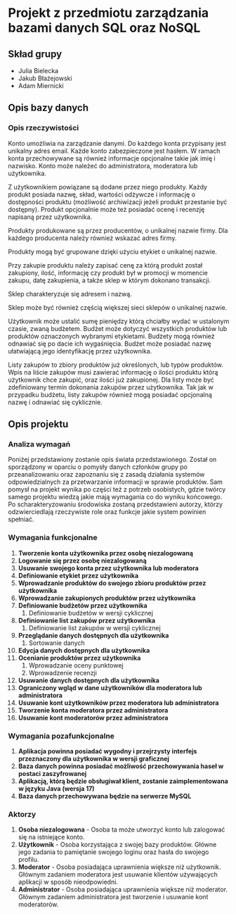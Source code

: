 # Projekt z przedmiotu zarządzania bazami danych SQL oraz NoSQL



## Skład grupy

- Julia Bielecka
- Jakub Błażejowski
- Adam Miernicki


## Opis bazy danych

### Opis rzeczywistości

Konto umożliwia na zarządzanie danymi. Do każdego konta przypisany jest unikalny adres email. Każde konto zabezpieczone jest hasłem. W ramach konta przechowywane są również informacje opcjonalne takie jak imię i nazwisko. Konto może należeć do administratora, moderatora lub użytkownika.

Z użytkownikiem powiązane są dodane przez niego produkty. Każdy produkt posiada nazwę, skład, wartości odżywcze i informację o dostępności produktu (możliwość archiwizacji jeżeli produkt przestanie być dostępny). Produkt opcjonalnie może też posiadać ocenę i recenzję napisaną przez użytkownika.

Produkty produkowane są przez producentów, o unikalnej nazwie firmy. Dla każdego producenta należy również wskazać adres firmy.

Produkty mogą być grupowane dzięki użyciu etykiet o unikalnej nazwie.

Przy zakupie produktu należy zapisać cenę za którą produkt został zakupiony, ilość, informację czy produkt był w promocji w momencie zakupu, datę zakupienia, a także sklep w którym dokonano transakcji.

Sklep charakteryzuje się adresem i nazwą.

Sklep może być również częścią większej sieci sklepów o unikalnej nazwie.

Użytkownik może ustalić sumę pieniędzy którą chciałby wydać w ustalonym czasie, zwaną budżetem. Budżet może dotyczyć wszystkich produktów lub produktów oznaczonych wybranymi etykietami. Budżety mogą również odnawiać się po dacie ich wygaśnięcia. Budżet może posiadać nazwę ułatwiającą jego identyfikację przez użytkownika.

Listy zakupów to zbiory produktów już określonych, lub typów produktów. Wpis na liście zakupów musi zawierać informację o ilości produktu którą użytkownik chce zakupić, oraz ilości już zakupionej. Dla listy może być zdefiniowany termin dokonania zakupów przez użytkownika. Tak jak w przypadku budżetu, listy zakupów również mogą posiadać opcjonalną nazwę i odnawiać się cyklicznie.

## Opis projektu

### Analiza wymagań

Poniżej przedstawiony zostanie opis świata przedstawionego. Został on sporządzony w oparciu o pomysły danych członków grupy po przeanalizowaniu oraz zapoznaniu się z zasadą działania systemów odpowiedzialnych za przetwarzanie informacji w sprawie produktów. Sam pomysł na projekt wynika po części też z potrzeb osobistych, gdzie twórcy samego projektu wiedzą jakie mają wymagania co do wyniku końcowego. Po scharakteryzowaniu środowiska zostaną przedstawieni autorzy, którzy odzwierciedlają rzeczywiste role oraz funkcje jakie system powinien spełniać.

### Wymagania funkcjonalne

1. **Tworzenie konta użytkownika przez osobę niezalogowaną**
1. **Logowanie się przez osobę niezalogowaną**
1. **Usuwanie swojego konta przez użytkownika lub moderatora**
1. **Definiowanie etykiet przez użytkownika**
1. **Wprowadzanie produktów do swojego zbioru produktów przez użytkownika**
1. **Wprowadzanie zakupionych produktów przez użytkownika**
1. **Definiowanie budżetów przez użytkownika**
   1. Definiowanie budżetów w wersji cyklicznej
1. **Definiowanie list zakupów przez użytkownika**
   1. Definiowanie list zakupów w wersji cyklicznej
1. **Przeglądanie danych dostępnych dla użytkownika**
   1. Sortowanie danych
1. **Edycja danych dostępnych dla użytkownika**
1. **Ocenianie produktów przez użytkownika**
   1. Wprowadzanie oceny punktowej
   1. Wprowadzenie recenzji
1. **Usuwanie danych dostępnych dla użytkownika**
1. **Ograniczony wgląd w dane użytkowników dla moderatora lub administratora**
1. **Usuwanie kont użytkowników przez moderatora lub administratora** 
1. **Tworzenie konta moderatora przez administratora**
1. **Usuwanie kont moderatorów przez administratora**

### Wymagania pozafunkcjonalne

1. **Aplikacja powinna posiadać wygodny i przejrzysty interfejs przeznaczony dla użytkownika w wersji graficznej**
1. **Baza danych powinna posiadać możliwość przechowywania haseł w postaci zaszyfrowanej**
1. **Aplikacją, którą będzie obsługiwał klient, zostanie zaimplementowana w języku Java (wersja 17)**
1. **Baza danych przechowywana będzie na serwerze MySQL**

### Aktorzy

1. **Osoba niezalogowana** - Osoba ta może utworzyć konto lub zalogować się na istniejące konto.
1. **Użytkownik** - Osoba korzystająca z swojej bazy produktów. Główne jego zadania to pamiętanie swojego loginu oraz hasła do swojego profilu.
1. **Moderator** - Osoba posiadająca uprawnienia większe niż użytkownik. Głównym zadaniem moderatora jest usuwanie klientów używających aplikacji w sposób nieodpowiedni.
1. **Administrator** - Osoba posiadająca uprawnienia większe niż moderator. Głównym zadaniem administratora jest tworzenie i usuwanie kont moderatorów.

